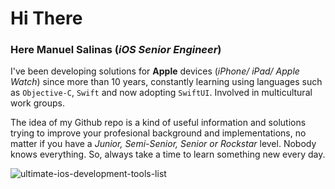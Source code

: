 # Hi There

### Here Manuel Salinas (_iOS Senior Engineer_)

I've been developing solutions for **Apple** devices (_iPhone/ iPad/ Apple Watch_) since more than 10 years, constantly learning using languages such as `Objective-C`, `Swift` and now adopting `SwiftUI`.
Involved in multicultural work groups.

The idea of my Github repo is a kind of useful information and solutions trying to improve your profesional background and implementations, no matter if you have a _Junior, Semi-Senior, Senior or Rockstar_ level. Nobody knows everything. So, always take a time to learn something new every day.

![ultimate-ios-development-tools-list](https://user-images.githubusercontent.com/110424672/182399764-32e1b200-9c98-4fe5-8f7c-8c3d95154b42.jpg)
